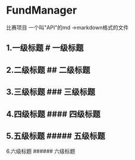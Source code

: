# FundManager
比赛项目
一个叫"API"的md ->markdown格式的文件

1.一级标题 # 一级标题
---
2.二级标题 ## 二级标题
---
3.三级标题 ### 三级标题
---
4.四级标题 #### 四级标题
---
5.五级标题 ##### 五级标题
---
6.六级标题 ###### 六级标题
